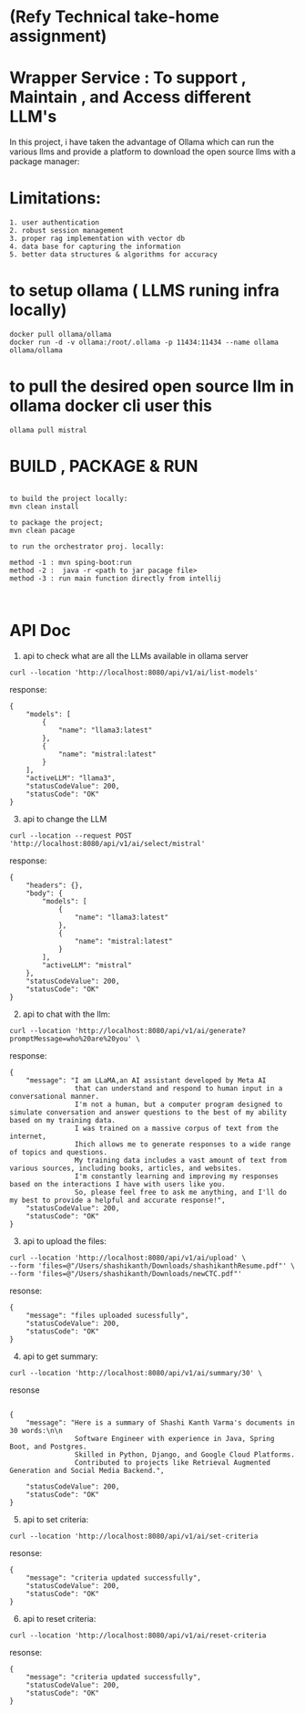# (Refy Technical take-home assignment)
# Wrapper Service : To support , Maintain , and Access different LLM's


In this project,  i have taken the advantage of Ollama which can run 
the various llms  and provide a platform to download the open source llms
with a package manager:

# Limitations:

```
1. user authentication
2. robust session management
3. proper rag implementation with vector db
4. data base for capturing the information
5. better data structures & algorithms for accuracy 
```

# to setup ollama ( LLMS runing infra locally)
```
docker pull ollama/ollama
docker run -d -v ollama:/root/.ollama -p 11434:11434 --name ollama ollama/ollama
```

# to pull the desired open source llm  in ollama docker cli user this
```
ollama pull mistral
```

# BUILD , PACKAGE & RUN

```

to build the project locally:
mvn clean install

to package the project;
mvn clean pacage

to run the orchestrator proj. locally:

method -1 : mvn sping-boot:run
method -2 :  java -r <path to jar pacage file>  
method -3 : run main function directly from intellij



```


# API Doc



1. api to check what are all the LLMs available in ollama server
```
curl --location 'http://localhost:8080/api/v1/ai/list-models' 
```
response:
```
{
    "models": [
        {
            "name": "llama3:latest"
        },
        {
            "name": "mistral:latest"
        }
    ],
    "activeLLM": "llama3",
    "statusCodeValue": 200,
    "statusCode": "OK"
}
```




3. api to change the LLM
```
curl --location --request POST 'http://localhost:8080/api/v1/ai/select/mistral' 
```
response:
```
{
    "headers": {},
    "body": {
        "models": [
            {
                "name": "llama3:latest"
            },
            {
                "name": "mistral:latest"
            }
        ],
        "activeLLM": "mistral"
    },
    "statusCodeValue": 200,
    "statusCode": "OK"
}
```




2. api to chat with the llm:
```
curl --location 'http://localhost:8080/api/v1/ai/generate?promptMessage=who%20are%20you' \
```
response:
```
{
    "message": "I am LLaMA,an AI assistant developed by Meta AI 
                that can understand and respond to human input in a conversational manner.
                I'm not a human, but a computer program designed to simulate conversation and answer questions to the best of my ability based on my training data.
                I was trained on a massive corpus of text from the internet,
                Ihich allows me to generate responses to a wide range of topics and questions.
                My training data includes a vast amount of text from various sources, including books, articles, and websites.
                I'm constantly learning and improving my responses based on the interactions I have with users like you. 
                So, please feel free to ask me anything, and I'll do my best to provide a helpful and accurate response!",
    "statusCodeValue": 200,
    "statusCode": "OK"
}
```


3. api to upload the files:
```
curl --location 'http://localhost:8080/api/v1/ai/upload' \
--form 'files=@"/Users/shashikanth/Downloads/shashikanthResume.pdf"' \
--form 'files=@"/Users/shashikanth/Downloads/newCTC.pdf"'
```
resonse:

```
{
    "message": "files uploaded sucessfully",
    "statusCodeValue": 200,
    "statusCode": "OK"
}

```


4. api to get summary:
```
curl --location 'http://localhost:8080/api/v1/ai/summary/30' \
```

resonse 
```

{
    "message": "Here is a summary of Shashi Kanth Varma's documents in 30 words:\n\n
                Software Engineer with experience in Java, Spring Boot, and Postgres. 
                Skilled in Python, Django, and Google Cloud Platforms. 
                Contributed to projects like Retrieval Augmented Generation and Social Media Backend.",
                
    "statusCodeValue": 200,
    "statusCode": "OK"
}

```

5. api to set criteria:
```
curl --location 'http://localhost:8080/api/v1/ai/set-criteria

```

resonse:

```
{
    "message": "criteria updated successfully",
    "statusCodeValue": 200,
    "statusCode": "OK"
}

```

6. api to reset criteria:
```
curl --location 'http://localhost:8080/api/v1/ai/reset-criteria

```

resonse:

```
{
    "message": "criteria updated successfully",
    "statusCodeValue": 200,
    "statusCode": "OK"
}

```



